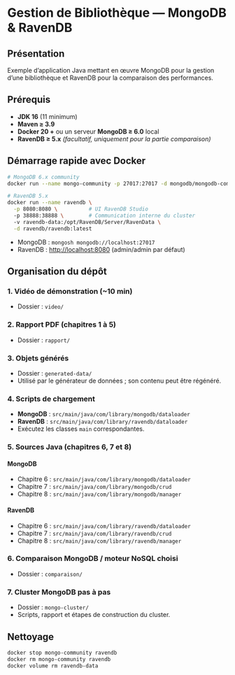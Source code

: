 # Gestion de Bibliothèque — MongoDB & RavenDB

## Présentation

Exemple d’application Java mettant en œuvre MongoDB pour la gestion d’une bibliothèque et RavenDB pour la comparaison des performances.

## Prérequis

* **JDK 16** (11 minimum)
* **Maven ≥  3.9**
* **Docker 20 +** ou un serveur **MongoDB ≥  6.0** local
* **RavenDB ≥  5.x** *(facultatif, uniquement pour la partie comparaison)*

## Démarrage rapide avec Docker

```bash
# MongoDB 6.x community
docker run --name mongo-community -p 27017:27017 -d mongodb/mongodb-community-server:latest

# RavenDB 5.x
docker run --name ravendb \
  -p 8080:8080 \          # UI RavenDB Studio
  -p 38888:38888 \        # Communication interne du cluster
  -v ravendb-data:/opt/RavenDB/Server/RavenData \
  -d ravendb/ravendb:latest
```

* MongoDB : `mongosh mongodb://localhost:27017`
* RavenDB : [http://localhost:8080](http://localhost:8080) (admin/admin par défaut)

## Organisation du dépôt

### 1. Vidéo de démonstration (\~10 min)

* Dossier : `video/`

### 2. Rapport PDF (chapitres 1 à 5)

* Dossier : `rapport/`

### 3. Objets générés

* Dossier : `generated-data/`
* Utilisé par le générateur de données  ; son contenu peut être régénéré.

### 4. Scripts de chargement

* **MongoDB** : `src/main/java/com/library/mongodb/dataloader`
* **RavenDB** : `src/main/java/com/library/ravendb/dataloader`
* Exécutez les classes `main` correspondantes.

### 5. Sources Java (chapitres 6, 7 et 8)

#### MongoDB

* Chapitre 6 : `src/main/java/com/library/mongodb/dataloader`
* Chapitre 7 : `src/main/java/com/library/mongodb/crud`
* Chapitre 8 : `src/main/java/com/library/mongodb/manager`

#### RavenDB

* Chapitre 6 : `src/main/java/com/library/ravendb/dataloader`
* Chapitre 7 : `src/main/java/com/library/ravendb/crud`
* Chapitre 8 : `src/main/java/com/library/ravendb/manager`

### 6. Comparaison MongoDB / moteur NoSQL choisi

* Dossier : `comparaison/`

### 7. Cluster MongoDB pas à pas

* Dossier : `mongo-cluster/`
* Scripts, rapport et étapes de construction du cluster.

## Nettoyage

```bash
docker stop mongo-community ravendb
docker rm mongo-community ravendb
docker volume rm ravendb-data
```